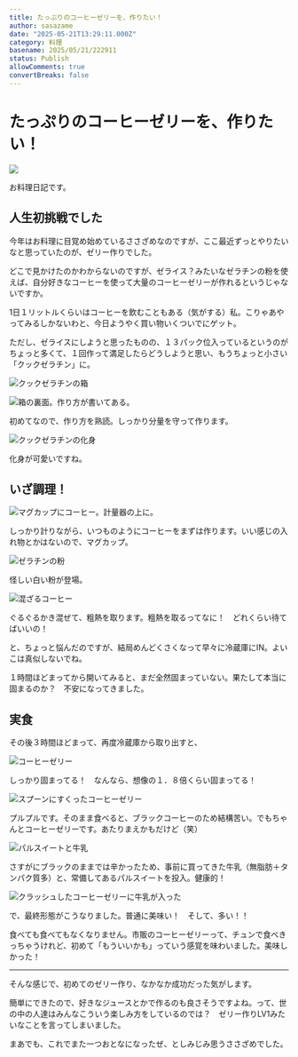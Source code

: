 ```yaml
---
title: たっぷりのコーヒーゼリーを、作りたい！
author: sasazame
date: "2025-05-21T13:29:11.000Z"
category: 料理
basename: 2025/05/21/222911
status: Publish
allowComments: true
convertBreaks: false
---
```

# たっぷりのコーヒーゼリーを、作りたい！

![](https://cdn-ak.f.st-hatena.com/images/fotolife/s/sasazame/20250521/20250521221300.png)

お料理日記です。

<!-- Extended Body -->

## 人生初挑戦でした

今年はお料理に目覚め始めているささざめなのですが、ここ最近ずっとやりたいなと思っていたのが、ゼリー作りでした。

どこで見かけたのかわからないのですが、ゼライス？みたいなゼラチンの粉を使えば、自分好きなコーヒーを使って大量のコーヒーゼリーが作れるというじゃないですか。

1日１リットルくらいはコーヒーを飲むこともある（気がする）私。こりゃあやってみるしかないわと、今日ようやく買い物いくついでにゲット。

ただし、ゼライスにしようと思ったものの、１３パック位入っているというのがちょっと多くて、１回作って満足したらどうしようと思い、もうちょっと小さい「クックゼラチン」に。

![クックゼラチンの箱](https://cdn-ak.f.st-hatena.com/images/fotolife/s/sasazame/20250521/20250521221653.png)

![箱の裏面。作り方が書いてある。](https://cdn-ak.f.st-hatena.com/images/fotolife/s/sasazame/20250521/20250521221744.png)

初めてなので、作り方を熟読。しっかり分量を守って作ります。

![クックゼラチンの化身](https://cdn-ak.f.st-hatena.com/images/fotolife/s/sasazame/20250521/20250521221839.png)

化身が可愛いですね。

## いざ調理！

![マグカップにコーヒー。計量器の上に。](https://cdn-ak.f.st-hatena.com/images/fotolife/s/sasazame/20250521/20250521221921.png)

しっかり計りながら、いつものようにコーヒーをまずは作ります。いい感じの入れ物とかはないので、マグカップ。

![ゼラチンの粉](https://cdn-ak.f.st-hatena.com/images/fotolife/s/sasazame/20250521/20250521222020.png)

怪しい白い粉が登場。

![混ざるコーヒー](https://cdn-ak.f.st-hatena.com/images/fotolife/s/sasazame/20250521/20250521222052.png)

ぐるぐるかき混ぜて、粗熱を取ります。粗熱を取るってなに！　どれくらい待てばいいの！

と、ちょっと悩んだのですが、結局めんどくさくなって早々に冷蔵庫にIN。よいこは真似しないでね。

１時間ほどまってから開いてみると、まだ全然固まっていない。果たして本当に固まるのか？　不安になってきました。

## 実食

その後３時間ほどまって、再度冷蔵庫から取り出すと、

![コーヒーゼリー](https://cdn-ak.f.st-hatena.com/images/fotolife/s/sasazame/20250521/20250521222254.png)

しっかり固まってる！　なんなら、想像の１．８倍くらい固まってる！

![スプーンにすくったコーヒーゼリー](https://cdn-ak.f.st-hatena.com/images/fotolife/s/sasazame/20250521/20250521222333.png)

プルプルです。そのまま食べると、ブラックコーヒーのため結構苦い。でもちゃんとコーヒーゼリーです。あたりまえかもだけど（笑）

![パルスイートと牛乳](https://cdn-ak.f.st-hatena.com/images/fotolife/s/sasazame/20250521/20250521222428.png)

さすがにブラックのままでは辛かったため、事前に買ってきた牛乳（無脂肪＋タンパク質多）と、常備してあるパルスイートを投入。健康的！

![クラッシュしたコーヒーゼリーに牛乳が入った](https://cdn-ak.f.st-hatena.com/images/fotolife/s/sasazame/20250521/20250521221232.png)

で、最終形態がこうなりました。普通に美味い！　そして、多い！！

食べても食べてもなくなりません。市販のコーヒーゼリーって、チュンで食べきっちゃうけれど、初めて「もういいかも」っていう感覚を味わいました。美味しかった！

* * *

そんな感じで、初めてのゼリー作り、なかなか成功だった気がします。

簡単にできたので、好きなジュースとかで作るのも良さそうですよね。って、世の中の人達はみんなこういう楽しみ方をしているのでは？　ゼリー作りLV1みたいなことを言ってしまいました。

まあでも、これでまた一つおとなになったぜ、としみじみ思うささざめでした。